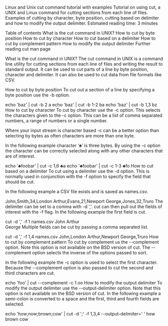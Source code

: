 Linux and Unix cut command tutorial with examples
Tutorial on using cut, a UNIX and Linux command for cutting sections from each line of files. Examples of cutting by character, byte position, cutting based on delimiter and how to modify the output delimiter.
Estimated reading time: 3 minutes

Table of contents
What is the cut command in UNIX?
How to cut by byte position
How to cut by character
How to cut based on a delimiter
How to cut by complement pattern
How to modify the output delimiter
Further reading
cut man page

What is the cut command in UNIX?
The cut command in UNIX is a command line utility for cutting sections from each line of files and writing the result to standard output. It can be used to cut parts of a line by byte position, character and delimiter. It can also be used to cut data from file formats like CSV.

How to cut by byte position
To cut out a section of a line by specifying a byte position use the -b option.

echo 'baz' | cut -b 2
a
echo 'baz' | cut -b 1-2
ba
echo 'baz' | cut -b 1,3
bz
How to cut by character
To cut by character use the -c option. This selects the characters given to the -c option. This can be a list of comma separated numbers, a range of numbers or a single number.

Where your input stream is character based -c can be a better option than selecting by bytes as often characters are more than one byte.

In the following example character ‘♣’ is three bytes. By using the -c option the character can be correctly selected along with any other characters that are of interest.

echo '♣foobar' | cut -c 1,6
♣a
echo '♣foobar' | cut -c 1-3
♣fo
How to cut based on a delimiter
To cut using a delimiter use the -d option. This is normally used in conjunction with the -f option to specify the field that should be cut.

In the following example a CSV file exists and is saved as names.csv.

John,Smith,34,London
Arthur,Evans,21,Newport
George,Jones,32,Truro
The delimiter can be set to a comma with -d ','. cut can then pull out the fields of interest with the -f flag. In the following example the first field is cut.

cut -d ',' -f 1 names.csv
John
Arthur  
George
Multiple fields can be cut by passing a comma separated list.

cut -d ',' -f 1,4 names.csv
John,London
Arthur,Newport
George,Truro
How to cut by complement pattern
To cut by complement us the --complement option. Note this option is not available on the BSD version of cut. The --complement option selects the inverse of the options passed to sort.

In the following example the -c option is used to select the first character. Because the --complement option is also passed to cut the second and third characters are cut.

echo 'foo' | cut --complement -c 1
oo
How to modify the output delimiter
To modify the output delimiter use the --output-delimiter option. Note that this option is not available on the BSD version of cut. In the following example a semi-colon is converted to a space and the first, third and fourth fields are selected.

echo 'how;now;brown;cow' | cut -d ';' -f 1,3,4 --output-delimiter=' '
how brown cow
